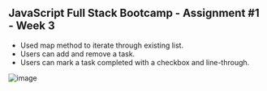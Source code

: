 ## JavaScript Full Stack Bootcamp - Assignment #1 - Week 3 

* Used map method to iterate through existing list.
* Users can add and remove a task.
* Users can mark a task completed with a checkbox and line-through.

![image](https://user-images.githubusercontent.com/116047642/233141744-150585b9-b683-4e34-94fc-a7f4fa8c04b0.png)
